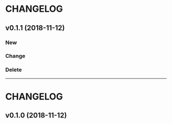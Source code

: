 # CHANGELOG

## v0.1.1 (2018-11-12)

### New

### Change

### Delete

---

# CHANGELOG

## v0.1.0 (2018-11-12)

